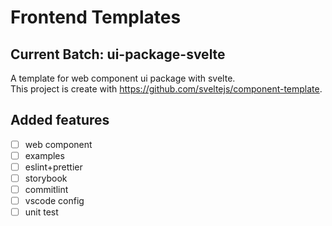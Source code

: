 # Frontend Templates

## Current Batch: ui-package-svelte

A template for web component ui package with svelte.  
This project is create with https://github.com/sveltejs/component-template.

## Added features

- [ ] web component
- [ ] examples
- [ ] eslint+prettier
- [ ] storybook
- [ ] commitlint
- [ ] vscode config
- [ ] unit test
